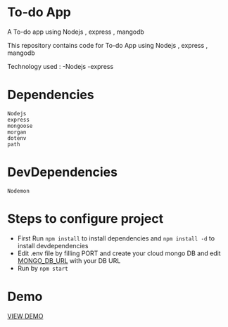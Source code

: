 # To-do App
A To-do app using Nodejs , express , mangodb

This repository contains code for To-do App using Nodejs , express , mangodb

Technology used : -Nodejs -express 

# Dependencies 

```
Nodejs
express
mongoose
morgan
dotenv
path
```


# DevDependencies 

```
Nodemon
```

# Steps to configure project
* First Run  ```npm install``` to install dependencies and ```npm install -d``` to install devdependencies
* Edit .env file by filling PORT and create your cloud mongo DB and edit [MONGO_DB_URL](https://docs.atlas.mongodb.com/getting-started/) with your DB URL
* Run by ``` npm start  ```

# Demo
[VIEW DEMO](https://to-do-project-app.herokuapp.com/)
